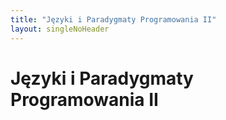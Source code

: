 ```yaml
---
title: "Języki i Paradygmaty Programowania II"
layout: singleNoHeader
---
```


# Języki i Paradygmaty Programowania II
